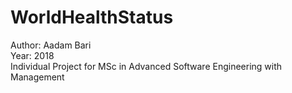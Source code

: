 # WorldHealthStatus

Author: Aadam Bari <br>
Year: 2018 <br>
Individual Project for MSc in Advanced Software Engineering with Management <br>
